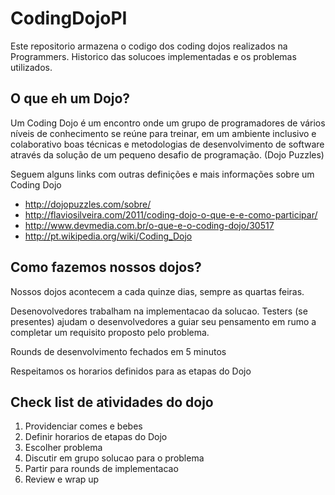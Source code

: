 CodingDojoPI
============

Este repositorio armazena o codigo dos coding dojos realizados na Programmers.
Historico das solucoes implementadas e os problemas utilizados.

O que eh um Dojo?
-----------------

Um Coding Dojo é um encontro onde um grupo de programadores de vários níveis de conhecimento se reúne para treinar, em um ambiente inclusivo e colaborativo boas técnicas e metodologias de desenvolvimento de software através da solução de um pequeno desafio de programação. (Dojo Puzzles)

Seguem alguns links com outras definições e mais informações sobre um Coding Dojo

* http://dojopuzzles.com/sobre/
* http://flaviosilveira.com/2011/coding-dojo-o-que-e-e-como-participar/
* http://www.devmedia.com.br/o-que-e-o-coding-dojo/30517
* http://pt.wikipedia.org/wiki/Coding_Dojo

Como fazemos nossos dojos?
--------------------------

Nossos dojos acontecem a cada quinze dias, sempre as quartas feiras.

Desenovolvedores trabalham na implementacao da solucao.
Testers (se presentes) ajudam o desenvolvedores a guiar seu pensamento em rumo
a completar um requisito proposto pelo problema.

Rounds de desenvolvimento fechados em 5 minutos

Respeitamos os horarios definidos para as etapas do Dojo

Check list de atividades do dojo
--------------------------------

1. Providenciar comes e bebes
2. Definir horarios de etapas do Dojo
2. Escolher problema
3. Discutir em grupo solucao para o problema
4. Partir para rounds de implementacao
5. Review e wrap up

